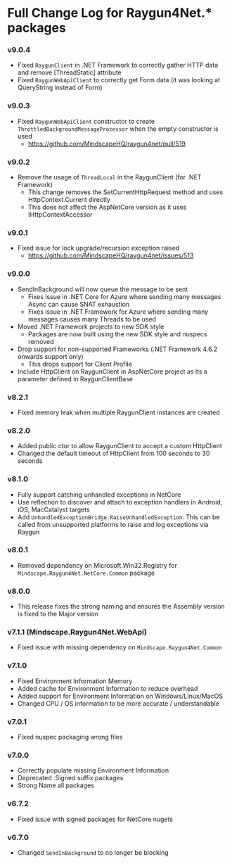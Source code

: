 # Full Change Log for Raygun4Net.* packages

### v9.0.4
- Fixed `RaygunClient` in .NET Framework to correctly gather HTTP data and remove [ThreadStatic] attribute
- Fixed `RaygunWebApiClient` to correctly get Form data (it was looking at QueryString instead of Form)

### v9.0.3
- Fixed `RaygunWebApiClient` constructor to create `ThrottledBackgroundMessageProcessor` when the empty constructor is used
  - https://github.com/MindscapeHQ/raygun4net/pull/519 

### v9.0.2
- Remove the usage of `ThreadLocal` in the RaygunClient (for .NET Framework)
  - This change removes the SetCurrentHttpRequest method and uses HttpContext.Current directly
  - This does not affect the AspNetCore version as it uses IHttpContextAccessor

### v9.0.1
- Fixed issue for lock upgrade/recursion exception raised
  - https://github.com/MindscapeHQ/raygun4net/issues/513

### v9.0.0
- SendInBackground will now queue the message to be sent
  - Fixes issue in .NET Core for Azure where sending many messages Async can cause SNAT exhaustion
  - Fixes issue in .NET Framework for Azure where sending many messages causes many Threads to be used
- Moved .NET Framework projects to new SDK style
  - Packages are now built using the new SDK style and nuspecs removed
- Drop support for non-supported Frameworks (.NET Framework 4.6.2 onwards support only)
  - This drops support for Client Profile
- Include HttpClient on RaygunClient in AspNetCore project as its a parameter defined in RaygunClientBase

### v8.2.1
- Fixed memory leak when multiple RaygunClient instances are created

### v8.2.0
- Added public ctor to allow RaygunClient to accept a custom HttpClient
- Changed the default timeout of HttpClient from 100 seconds to 30 seconds

### v8.1.0
- Fully support catching unhandled exceptions in NetCore
- Use reflection to discover and attach to exception handlers in Android, iOS, MacCatalyst targets
- Add `UnhandledExceptionBridge.RaiseUnhandledException`. This can be called from unsupported platforms to raise and log exceptions via Raygun

### v8.0.1
- Removed dependency on Microsoft.Win32.Registry for `Mindscape.Raygun4Net.NetCore.Common` package

### v8.0.0
- This release fixes the strong naming and ensures the Assembly version is fixed to the Major version

### v7.1.1 (Mindscape.Raygun4Net.WebApi)
- Fixed issue with missing dependency on `Mindscape.Raygun4Net.Common`

### v7.1.0
- Fixed Environment Information Memory
- Added cache for Environment Information to reduce overhead
- Added support for Environment Information on Windows/Linux/MacOS
- Changed CPU / OS information to be more accurate / understandable

### v7.0.1
- Fixed nuspec packaging wrong files

### v7.0.0
- Correctly populate missing Environment Information
- Deprecated .Signed suffix packages
- Strong Name all packages

### v6.7.2
- Fixed issue with signed packages for NetCore nugets

### v6.7.0
- Changed `SendInBackground` to no longer be blocking
